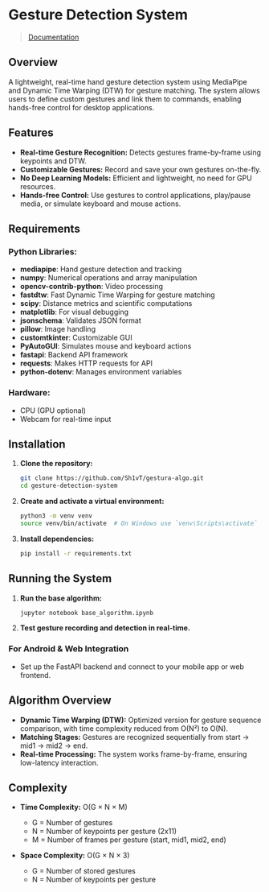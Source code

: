 # Gesture Detection System
> [Documentation](https://docs.google.com/document/d/1ibAFSSe_1cYrLPXme5SaOQHpOIL54ppLaHoBJNgK54A/edit?usp=sharing)

## Overview
A lightweight, real-time hand gesture detection system using MediaPipe and Dynamic Time Warping (DTW) for gesture matching. The system allows users to define custom gestures and link them to commands, enabling hands-free control for desktop applications.

## Features
- **Real-time Gesture Recognition:** Detects gestures frame-by-frame using keypoints and DTW.
- **Customizable Gestures:** Record and save your own gestures on-the-fly.
- **No Deep Learning Models:** Efficient and lightweight, no need for GPU resources.
- **Hands-free Control:** Use gestures to control applications, play/pause media, or simulate keyboard and mouse actions.

## Requirements

### Python Libraries:
- **mediapipe**: Hand gesture detection and tracking
- **numpy**: Numerical operations and array manipulation
- **opencv-contrib-python**: Video processing
- **fastdtw**: Fast Dynamic Time Warping for gesture matching
- **scipy**: Distance metrics and scientific computations
- **matplotlib**: For visual debugging
- **jsonschema**: Validates JSON format
- **pillow**: Image handling
- **customtkinter**: Customizable GUI
- **PyAutoGUI**: Simulates mouse and keyboard actions
- **fastapi**: Backend API framework
- **requests**: Makes HTTP requests for API
- **python-dotenv**: Manages environment variables

### Hardware:
- CPU (GPU optional)
- Webcam for real-time input

## Installation

1. **Clone the repository:**
    ```bash
    git clone https://github.com/Sh1vT/gestura-algo.git
    cd gesture-detection-system
    ```

2. **Create and activate a virtual environment:**
    ```bash
    python3 -m venv venv
    source venv/bin/activate  # On Windows use `venv\Scripts\activate`
    ```

3. **Install dependencies:**
    ```bash
    pip install -r requirements.txt
    ```

## Running the System

1. **Run the base algorithm:**
    ```bash
    jupyter notebook base_algorithm.ipynb
    ```

2. **Test gesture recording and detection in real-time.**

### For Android & Web Integration
- Set up the FastAPI backend and connect to your mobile app or web frontend.

## Algorithm Overview

- **Dynamic Time Warping (DTW):** Optimized version for gesture sequence comparison, with time complexity reduced from O(N²) to O(N).
- **Matching Stages:** Gestures are recognized sequentially from start → mid1 → mid2 → end.
- **Real-time Processing:** The system works frame-by-frame, ensuring low-latency interaction.

## Complexity

- **Time Complexity:** O(G × N × M)
  - G = Number of gestures
  - N = Number of keypoints per gesture (2x11)
  - M = Number of frames per gesture (start, mid1, mid2, end)
  
- **Space Complexity:** O(G × N × 3)
  - G = Number of stored gestures
  - N = Number of keypoints per gesture
